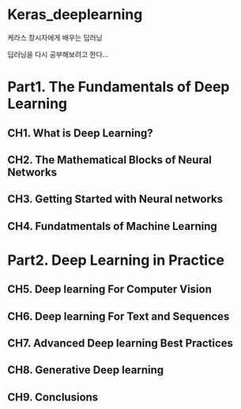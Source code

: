 # Keras_deeplearning
케라스 창시자에게 배우는 딥러닝

딥러닝을 다시 공부해보려고 한다...


# Part1. The Fundamentals of Deep Learning
## CH1. What is Deep Learning?
## CH2. The Mathematical Blocks of Neural Networks
## CH3. Getting Started with Neural networks
## CH4. Fundatmentals of Machine Learning

# Part2. Deep Learning in Practice
## CH5. Deep learning For Computer Vision
## CH6. Deep learning For Text and Sequences
## CH7. Advanced Deep learning Best Practices
## CH8. Generative Deep learning
## CH9. Conclusions
